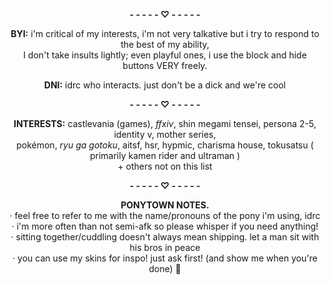 <p align="center">
  <b>- - - - - ♡ - - - - -</b>
</p>
   <p align="center"><b>BYI:</b> i'm critical of my interests, i'm not very talkative but i try to respond to the best of my ability, <br>I don't take insults lightly; even playful ones, i use the block and hide buttons VERY freely.
</p>
   <p align="center"><b>DNI:</b> idrc who interacts. just don't be a dick and we're cool
<p align="center">
  <b>- - - - - ♡ - - - - -</b>
</p>
     <p align="center"><b>INTERESTS:</b> castlevania (games), <i>ffxiv</i>, shin megami tensei, persona 2-5, identity v, mother series, <br>pokémon, <i>ryu ga gotoku</i>, aitsf, hsr, hypmic,  charisma house, tokusatsu ( primarily kamen rider and ultraman ) <br>+ others not on this list
</p>
<p align="center">
  <b>- - - - - ♡ - - - - -</b>
</p>
     <p align="center"><b>PONYTOWN NOTES.</b> <br>· feel free to refer to me with the name/pronouns of the pony i'm using, idrc <br>· i'm more often than not semi-afk so please whisper if you need anything! <br>· sitting together/cuddling doesn't always mean shipping. let a man sit with his bros in peace <br>· you can use my skins for inspo! just ask first! (and show me when you're done) 💖
</p>
